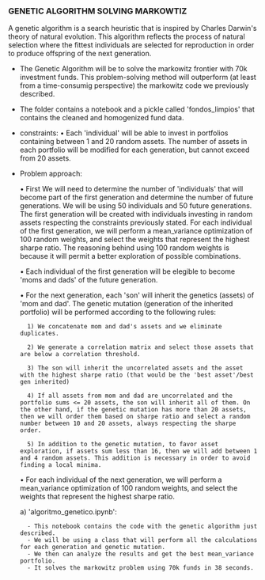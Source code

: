 ###  GENETIC ALGORITHM SOLVING MARKOWTIZ

A genetic algorithm is a search heuristic that is inspired by Charles Darwin's theory of natural evolution. This algorithm reflects the process of natural selection where the fittest individuals are selected for reproduction in order to produce offspring of the next generation.

- The Genetic Algorithm will be to solve the markowitz frontier with 70k investment funds. This problem-solving method will outperform (at least from a time-consumig perspective) the markowitz code we previously described. 

- The folder contains a  notebook and a pickle called 'fondos_limpios' that contains the cleaned and homogenized fund data. 

- constraints:
    • Each 'individual' will be able to invest in  portfolios containing between 1 and 20 random assets. The number of assets in each portfolio will be modified for each generation, but cannot exceed from 20 assets. 

- Problem approach: 

    • First We will need to determine the number of 'individuals' that will become part of the first generation and determine the number of future generations. We will be using 50 individuals and 50 future generations. The first generation will be created with individuals investing in random assets respecting the constraints previously stated. For each individual of the first generation, we will perform a mean_variance optimization of 100 random weights, and select the weights that represent the highest sharpe ratio. The reasoning behind using 100 random weights is because it will permit a better exploration of possible combinations. 

    • Each individual of the first generation will be elegible to become 'moms and dads' of the future generation. 

    • For the next generation, each 'son' will inherit the genetics (assets) of 'mom and dad'. The genetic mutation (generation of the inherited portfolio) will be performed according to the following rules:

        1) We concatenate mom and dad's assets and we eliminate duplicates. 

        2) We generate a correlation matrix and select those assets that are below a correlation threshold. 

        3) The son will inherit the uncorrelated assets and the asset with the highest sharpe ratio (that would be the 'best asset'/best gen inherited)

        4) If all assets from mom and dad are uncorrelated and the portfolio sums <= 20 assets, the son will inherit all of them. On the other hand, if the genetic mutation has more than 20 assets, then we will order them based on sharpe ratio and select a random number between 10 and 20 assets, always respecting the sharpe order.
        
        5) In addition to the genetic mutation, to favor asset exploration, if assets sum less than 16, then we will add between 1 and 4 random assets. This addition is necessary in order to avoid finding a local minima. 
    
    • For each individual of the next generation, we will perform a mean_variance optimization of 100 random weights, and select the weights that represent the highest sharpe ratio.

    a) 'algoritmo_genetico.ipynb':

        - This notebook contains the code with the genetic algorithm just described. 
        - We will be using a class that will perform all the calculations for each generation and genetic mutation. 
        - We then can analyze the results and get the best mean_variance portfolio. 
        - It solves the markowitz problem using 70k funds in 38 seconds. 